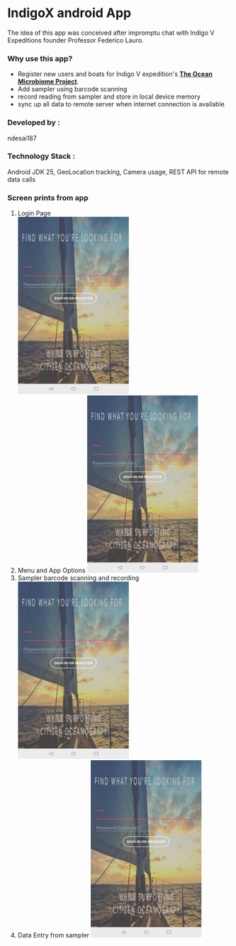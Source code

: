 # IndigoX android App

The idea of this app was conceived after impromptu chat with Indigo V Expeditions 
founder Professor Federico Lauro.

### Why use this app?
* Register new users and boats for Indigo V expedition's [**The Ocean Microbiome Project**](http://www.indigovexpeditions.org/the-ocean-microbiome-project/).
* Add sampler using barcode scanning
* record reading from sampler and store in local device memory
* sync up all data to remote server when internet connection is available

### Developed by : 
ndesai187

### Technology Stack : 
Android JDK 25, GeoLocation tracking, Camera usage, REST API for remote data calls

### Screen prints from app
1. Login Page
   <br>
   <img src="https://github.com/ndesai187/indigoX/blob/master/pictures/loginPage.jpg" width="250" height="400">
   </br>
2. Menu and App Options
   <img src="https://github.com/ndesai187/indigoX/blob/master/pictures/loginPage.jpg" width="250" height="400">
3. Sampler barcode scanning and recording
   <img src="https://github.com/ndesai187/indigoX/blob/master/pictures/loginPage.jpg" width="250" height="400">
4. Data Entry from sampler
   <img src="https://github.com/ndesai187/indigoX/blob/master/pictures/loginPage.jpg" width="250" height="400">
